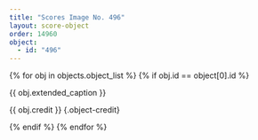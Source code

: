 ```yaml
---
title: "Scores Image No. 496"
layout: score-object
order: 14960
object:
  - id: "496"
---
```


{% for obj in objects.object_list %}
{% if obj.id == object[0].id %}

{{ obj.extended_caption }}

{{ obj.credit }} {.object-credit}

{% endif %}
{% endfor %}
